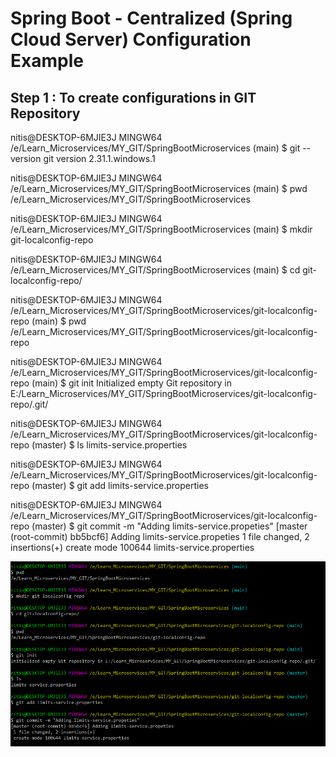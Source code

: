 # **Spring Boot - Centralized (Spring Cloud Server) Configuration Example**

## Step 1 : To create configurations in GIT Repository

nitis@DESKTOP-6MJIE3J MINGW64 /e/Learn_Microservices/MY_GIT/SpringBootMicroservices (main)
$ git --version
git version 2.31.1.windows.1

nitis@DESKTOP-6MJIE3J MINGW64 /e/Learn_Microservices/MY_GIT/SpringBootMicroservices (main)
$ pwd
/e/Learn_Microservices/MY_GIT/SpringBootMicroservices

nitis@DESKTOP-6MJIE3J MINGW64 /e/Learn_Microservices/MY_GIT/SpringBootMicroservices (main)
$ mkdir git-localconfig-repo

nitis@DESKTOP-6MJIE3J MINGW64 /e/Learn_Microservices/MY_GIT/SpringBootMicroservices (main)
$ cd git-localconfig-repo/

nitis@DESKTOP-6MJIE3J MINGW64 /e/Learn_Microservices/MY_GIT/SpringBootMicroservices/git-localconfig-repo (main)
$ pwd
/e/Learn_Microservices/MY_GIT/SpringBootMicroservices/git-localconfig-repo

nitis@DESKTOP-6MJIE3J MINGW64 /e/Learn_Microservices/MY_GIT/SpringBootMicroservices/git-localconfig-repo (main)
$ git init
Initialized empty Git repository in E:/Learn_Microservices/MY_GIT/SpringBootMicroservices/git-localconfig-repo/.git/

nitis@DESKTOP-6MJIE3J MINGW64 /e/Learn_Microservices/MY_GIT/SpringBootMicroservices/git-localconfig-repo (master)
$ ls
limits-service.properties

nitis@DESKTOP-6MJIE3J MINGW64 /e/Learn_Microservices/MY_GIT/SpringBootMicroservices/git-localconfig-repo (master)
$ git add limits-service.properties

nitis@DESKTOP-6MJIE3J MINGW64 /e/Learn_Microservices/MY_GIT/SpringBootMicroservices/git-localconfig-repo (master)
$ git commit -m "Adding limits-service.propeties"
[master (root-commit) bb5bcf6] Adding limits-service.propeties
1 file changed, 2 insertions(+)
create mode 100644 limits-service.properties


![img.png](img.png)